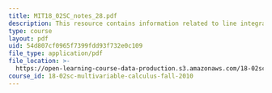 ```yaml
---
title: MIT18_02SC_notes_28.pdf
description: This resource contains information related to line integrals.
type: course
layout: pdf
uid: 54d807cf0965f7399fdd93f732e0c109
file_type: application/pdf
file_location: >-
  https://open-learning-course-data-production.s3.amazonaws.com/18-02sc-multivariable-calculus-fall-2010/54d807cf0965f7399fdd93f732e0c109_MIT18_02SC_notes_28.pdf
course_id: 18-02sc-multivariable-calculus-fall-2010
---
```


